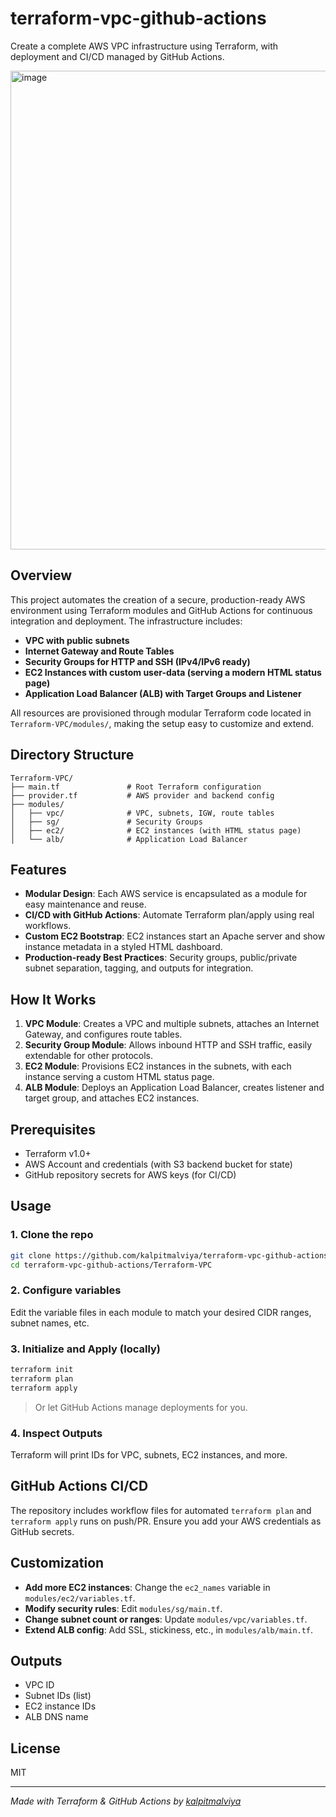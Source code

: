 


# terraform-vpc-github-actions

Create a complete AWS VPC infrastructure using Terraform, with deployment and CI/CD managed by GitHub Actions.

<img width="1173" height="766" alt="image" src="https://github.com/user-attachments/assets/f58e6ede-b615-4a44-a81e-3329fe94cdd7" />


## Overview

This project automates the creation of a secure, production-ready AWS environment using Terraform modules and GitHub Actions for continuous integration and deployment. The infrastructure includes:

- **VPC with public subnets**
- **Internet Gateway and Route Tables**
- **Security Groups for HTTP and SSH (IPv4/IPv6 ready)**
- **EC2 Instances with custom user-data (serving a modern HTML status page)**
- **Application Load Balancer (ALB) with Target Groups and Listener**

All resources are provisioned through modular Terraform code located in `Terraform-VPC/modules/`, making the setup easy to customize and extend.

## Directory Structure

```
Terraform-VPC/
├── main.tf               # Root Terraform configuration
├── provider.tf           # AWS provider and backend config
├── modules/
│   ├── vpc/              # VPC, subnets, IGW, route tables
│   ├── sg/               # Security Groups
│   ├── ec2/              # EC2 instances (with HTML status page)
│   └── alb/              # Application Load Balancer
```

## Features

- **Modular Design**: Each AWS service is encapsulated as a module for easy maintenance and reuse.
- **CI/CD with GitHub Actions**: Automate Terraform plan/apply using real workflows.
- **Custom EC2 Bootstrap**: EC2 instances start an Apache server and show instance metadata in a styled HTML dashboard.
- **Production-ready Best Practices**: Security groups, public/private subnet separation, tagging, and outputs for integration.

## How It Works

1. **VPC Module**: Creates a VPC and multiple subnets, attaches an Internet Gateway, and configures route tables.
2. **Security Group Module**: Allows inbound HTTP and SSH traffic, easily extendable for other protocols.
3. **EC2 Module**: Provisions EC2 instances in the subnets, with each instance serving a custom HTML status page.
4. **ALB Module**: Deploys an Application Load Balancer, creates listener and target group, and attaches EC2 instances.

## Prerequisites

- Terraform v1.0+
- AWS Account and credentials (with S3 backend bucket for state)
- GitHub repository secrets for AWS keys (for CI/CD)

## Usage

### 1. Clone the repo
```sh
git clone https://github.com/kalpitmalviya/terraform-vpc-github-actions.git
cd terraform-vpc-github-actions/Terraform-VPC
```

### 2. Configure variables
Edit the variable files in each module to match your desired CIDR ranges, subnet names, etc.

### 3. Initialize and Apply (locally)
```sh
terraform init
terraform plan
terraform apply
```
> Or let GitHub Actions manage deployments for you.

### 4. Inspect Outputs
Terraform will print IDs for VPC, subnets, EC2 instances, and more.

## GitHub Actions CI/CD

The repository includes workflow files for automated `terraform plan` and `terraform apply` runs on push/PR. Ensure you add your AWS credentials as GitHub secrets.

## Customization

- **Add more EC2 instances**: Change the `ec2_names` variable in `modules/ec2/variables.tf`.
- **Modify security rules**: Edit `modules/sg/main.tf`.
- **Change subnet count or ranges**: Update `modules/vpc/variables.tf`.
- **Extend ALB config**: Add SSL, stickiness, etc., in `modules/alb/main.tf`.

## Outputs

- VPC ID
- Subnet IDs (list)
- EC2 instance IDs
- ALB DNS name

## License

MIT

---

*Made with Terraform & GitHub Actions by [kalpitmalviya](https://github.com/kalpitmalviya)*
